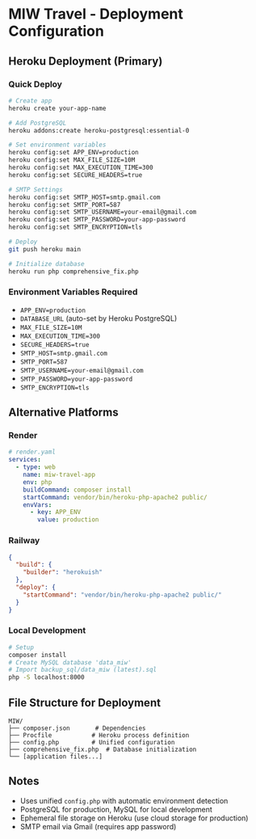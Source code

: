 # MIW Travel - Deployment Configuration

## Heroku Deployment (Primary)

### Quick Deploy
```bash
# Create app
heroku create your-app-name

# Add PostgreSQL
heroku addons:create heroku-postgresql:essential-0

# Set environment variables
heroku config:set APP_ENV=production
heroku config:set MAX_FILE_SIZE=10M
heroku config:set MAX_EXECUTION_TIME=300
heroku config:set SECURE_HEADERS=true

# SMTP Settings
heroku config:set SMTP_HOST=smtp.gmail.com
heroku config:set SMTP_PORT=587
heroku config:set SMTP_USERNAME=your-email@gmail.com
heroku config:set SMTP_PASSWORD=your-app-password
heroku config:set SMTP_ENCRYPTION=tls

# Deploy
git push heroku main

# Initialize database
heroku run php comprehensive_fix.php
```

### Environment Variables Required
- `APP_ENV=production`
- `DATABASE_URL` (auto-set by Heroku PostgreSQL)
- `MAX_FILE_SIZE=10M`
- `MAX_EXECUTION_TIME=300`
- `SECURE_HEADERS=true`
- `SMTP_HOST=smtp.gmail.com`
- `SMTP_PORT=587`
- `SMTP_USERNAME=your-email@gmail.com`
- `SMTP_PASSWORD=your-app-password`
- `SMTP_ENCRYPTION=tls`

## Alternative Platforms

### Render
```yaml
# render.yaml
services:
  - type: web
    name: miw-travel-app
    env: php
    buildCommand: composer install
    startCommand: vendor/bin/heroku-php-apache2 public/
    envVars:
      - key: APP_ENV
        value: production
```

### Railway
```json
{
  "build": {
    "builder": "herokuish"
  },
  "deploy": {
    "startCommand": "vendor/bin/heroku-php-apache2 public/"
  }
}
```

### Local Development
```bash
# Setup
composer install
# Create MySQL database 'data_miw'
# Import backup_sql/data_miw (latest).sql
php -S localhost:8000
```

## File Structure for Deployment
```
MIW/
├── composer.json       # Dependencies
├── Procfile           # Heroku process definition
├── config.php         # Unified configuration
├── comprehensive_fix.php  # Database initialization
└── [application files...]
```

## Notes
- Uses unified `config.php` with automatic environment detection
- PostgreSQL for production, MySQL for local development
- Ephemeral file storage on Heroku (use cloud storage for production)
- SMTP email via Gmail (requires app password)
